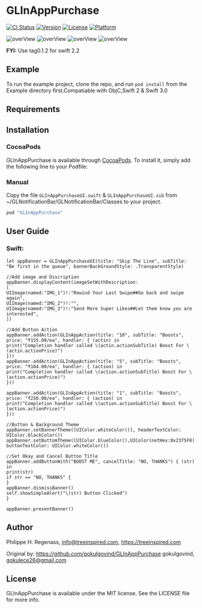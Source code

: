 # GLInAppPurchase

[![CI Status](http://img.shields.io/travis/gokulgovind/GLInAppPurchase.svg?style=flat)](https://travis-ci.org/gokulgovind/GLInAppPurchase)
[![Version](https://img.shields.io/cocoapods/v/GLInAppPurchase.svg?style=flat)](http://cocoapods.org/pods/GLInAppPurchase)
[![License](https://img.shields.io/cocoapods/l/GLInAppPurchase.svg?style=flat)](http://cocoapods.org/pods/GLInAppPurchase)
[![Platform](https://img.shields.io/cocoapods/p/GLInAppPurchase.svg?style=flat)](http://cocoapods.org/pods/GLInAppPurchase)


![overView](ScreenShots/Demo1.png) ![overView](ScreenShots/Demo2.png)
![overView](ScreenShots/Demo3.png) ![overView](ScreenShots/Demo4.png)

**FYI:** Use tag0.1.2 for swift 2.2 

## Example

To run the example project, clone the repo, and run `pod install` from the Example directory first.Compatiable with ObjC,Swift 2 & Swift 3.0

## Requirements

## Installation

### CocoaPods

GLInAppPurchase is available through [CocoaPods](http://cocoapods.org). To install
it, simply add the following line to your Podfile:

### Manual
Copy the file `GLInAppPurchaseUI.swift` & `GLInAppPurchaseUI.xib` from ~/GLNotificationBar/GLNotificationBar/Classes to your project.


```ruby
pod "GLInAppPurchase"
```

## User Guide

### Swift:
```
let appBanner = GLInAppPurchaseUI(title: "Skip The Line", subTitle: "Be first in the queue", bannerBackGroundStyle: .TransparentStyle)

//Add image and Discription
appBanner.displayContent(imageSetWithDescription:
[
UIImage(named:"IMG_1")!:"Rewind Your Last Swipe##Go back and swipe again",
UIImage(named:"IMG_2")!:"",
UIImage(named:"IMG_3")!:"Send More Super Likes##Let them know you are interested",
])

//Add Button Action
appBanner.addAction(GLInAppAction(title: "10", subTitle: "Boosts", price: "₹155.00/ea", handler: { (actin) in
print("Completion handler called \(actin.actionSubTitle) Boost For \(actin.actionPrice)")
}))
appBanner.addAction(GLInAppAction(title: "5", subTitle: "Boosts", price: "₹184.00/ea", handler: { (action) in
print("Completion handler called \(action.actionSubTitle) Boost For \(action.actionPrice)")
}))

appBanner.addAction(GLInAppAction(title: "1", subTitle: "Boosts", price: "₹250.00/ea", handler: { (action) in
print("Completion handler called \(action.actionSubTitle) Boost For \(action.actionPrice)")
}))

//Button & Background Theme
appBanner.setBannerTheme([UIColor.whiteColor()], headerTextColor: UIColor.blackColor())
appBanner.setButtomTheme([UIColor.blueColor(),UIColor(netHex:0x2375F8)], buttonTextColor: UIColor.whiteColor())

//Set Okay and Cancel Button Title
appBanner.addButtonWith("BOOST ME", cancelTitle: "NO, THANKS") { (str) in
print(str)
if str == "NO, THANKS" {
}
appBanner.dismissBanner()
self.showSimpleAlert("\(str) Button Clicked")
}

appBanner.presentBanner()
```


## Author

Philippe H. Regenass, info@treeinspired.com, https://treeinspired.com

Original by:
https://github.com/gokulgovind/GLInAppPurchase
gokulgovind, gokulece26@gmail.com

## License

GLInAppPurchase is available under the MIT license. See the LICENSE file for more info.
